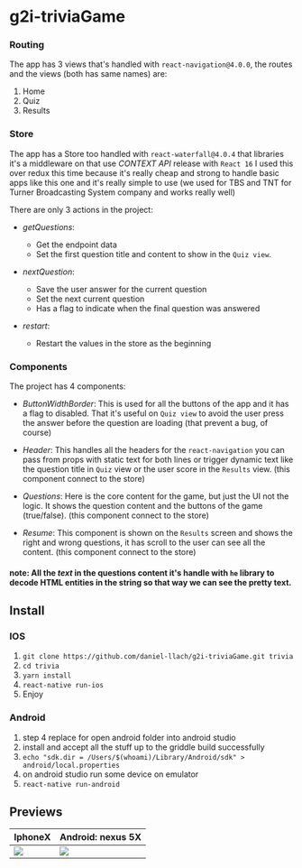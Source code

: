 # g2i-triviaGame

### Routing

The app has 3 views that's handled with `react-navigation@4.0.0`, the routes and the views (both has same names) are:

1. Home
2. Quiz
3. Results

### Store

The app has a Store too handled with `react-waterfall@4.0.4` that libraries it's a middleware on that use _CONTEXT API_ release with `React 16` I used this over redux this time because it's really cheap and strong to handle basic apps like this one and it's really simple to use (we used for TBS and TNT for Turner Broadcasting System company and works really well)

There are only 3 actions in the project:

- _getQuestions_:

  - Get the endpoint data
  - Set the first question title and content to show in the `Quiz view`.

- _nextQuestion_:

  - Save the user answer for the current question
  - Set the next current question
  - Has a flag to indicate when the final question was answered

- _restart_:
  - Restart the values in the store as the beginning

### Components

The project has 4 components:

- _ButtonWidthBorder_:
  This is used for all the buttons of the app and it has a flag to disabled. That it's useful on `Quiz view` to avoid the user press the answer before the question are loading (that prevent a bug, of course)

- _Header_:
  This handles all the headers for the `react-navigation` you can pass from props with static text for both lines or trigger dynamic text like the question title in `Quiz` view or the user score in the `Results` view. (this component connect to the store)

- _Questions_:
  Here is the core content for the game, but just the UI not the logic. It shows the question content and the buttons of the game (true/false). (this component connect to the store)

- _Resume_:
  This component is shown on the `Results` screen and shows the right and wrong questions, it has scroll to the user can see all the content. (this component connect to the store)

#### note: All the _text_ in the questions content it's handle with `he` library to decode HTML entities in the string so that way we can see the pretty text.

## Install

### IOS

1. `git clone https://github.com/daniel-llach/g2i-triviaGame.git trivia`
2. `cd trivia`
3. `yarn install`
4. `react-native run-ios`
5. Enjoy

### Android

1. step 4 replace for open android folder into android studio
2. install and accept all the stuff up to the griddle build successfully
3. `echo "sdk.dir = /Users/$(whoami)/Library/Android/sdk" > android/local.properties`
4. on android studio run some device on emulator
5. `react-native run-android`

## Previews

| IphoneX                       | Android: nexus 5X             |
| ----------------------------- | ----------------------------- |
| ![](readmeAssets/iphoneX.gif) | ![](readmeAssets/nexus5X.gif) |
